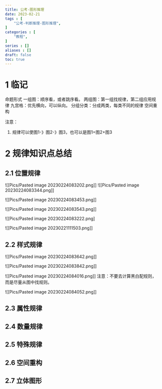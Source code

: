 ```yaml
---
title: 公考-图形推理
date: 2023-02-21
tags : [
	"公考-判断推理-图形推理",
]
categories : [
	"教程",
]
series : []
aliases : []
draft: false
toc: true
---
```










# 1 临记

命题形式
一组图：顺序看，或者跳序看。
两组图：第一组找规律，第二组应用规律
九宫格：优先横向，可以纵向。
分组分类：分成两类，每类不同的规律
空间重构

注意：
1. 规律可以使图1-》图2-》图3，也可以是图1=图2+图3

# 2 规律知识点总结

## 2.1 位置规律
![[Pics/Pasted image 20230224083202.png]]
![[Pics/Pasted image 20230224083344.png]]

![[Pics/Pasted image 20230224083453.png]]

![[Pics/Pasted image 20230224083543.png]]



![[Pics/Pasted image 20230224083222.png]

![[Pics/Pasted image 20230221111503.png]]

## 2.2 样式规律

![[Pics/Pasted image 20230224083642.png]]

![[Pics/Pasted image 20230224083842.png]]

![[Pics/Pasted image 20230224084016.png]]
注意：不要去计算黑白配规则，而是尽量从图中找规则。

![[Pics/Pasted image 20230224084052.png]]
## 2.3 属性规律

## 2.4 数量规律

## 2.5 特殊规律

## 2.6 空间重构

## 2.7 立体图形